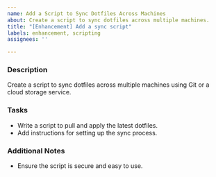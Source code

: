 ```yaml
---
name: Add a Script to Sync Dotfiles Across Machines
about: Create a script to sync dotfiles across multiple machines.
title: "[Enhancement] Add a sync script"
labels: enhancement, scripting
assignees: ''

---
```


### Description
Create a script to sync dotfiles across multiple machines using Git or a cloud storage service.

### Tasks
- Write a script to pull and apply the latest dotfiles.
- Add instructions for setting up the sync process.

### Additional Notes
- Ensure the script is secure and easy to use.
